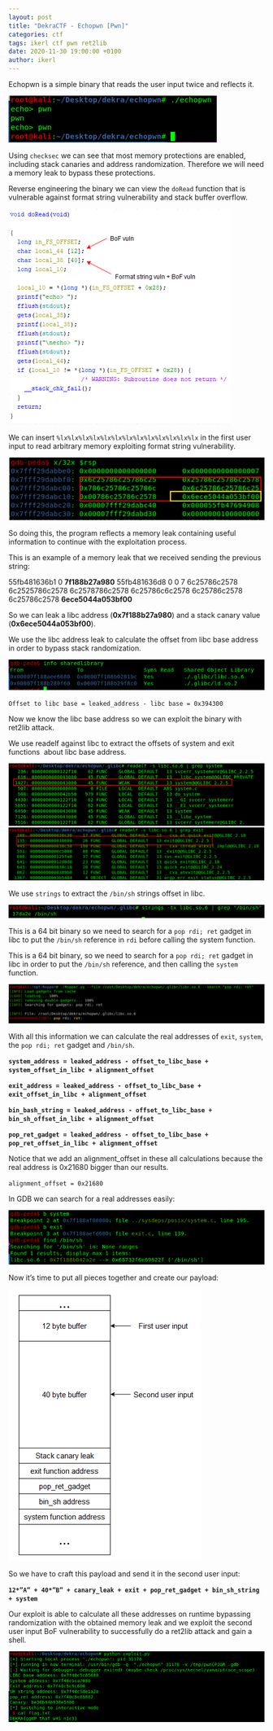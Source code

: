 ```yaml
---
layout: post
title: "DekraCTF - Echopwn [Pwn]"
categories: ctf
tags: ikerl ctf pwn ret2lib
date: 2020-11-30 19:00:00 +0100
author: ikerl
---
```

 
Echopwn is a simple binary that reads the user input twice and reflects it.

![](dekractf-echopwn-1.png)

Using `checksec` we can see that most memory protections are enabled, including stack canaries and address randomization. Therefore we will need a memory leak to bypass these protections.

Reverse engineering the binary we can view the `doRead` function that is vulnerable against format string vulnerability and stack buffer overflow.

![](dekractf-echopwn-4.png)

We can insert `%lx%lx%lx%lx%lx%lx%lx%lx%lx%lx%lx%lx%lx` in the first user input to read arbitrary memory exploiting format string vulnerability.

![](dekractf-echopwn-5.png)

So doing this, the program reflects a memory leak containing useful information to continue with the exploitation process.

This is an example of a memory leak that we received sending the previous string:

55fb481636b1 0 **7f188b27a980** 55fb481636d8 0 0 7 6c25786c2578 6c2525786c2578 6c2578786c2578 6c25786c6c2578 6c25786c2578 6c25786c2578 **6ece5044a053bf00**

So we can leak a libc address (**0x7f188b27a980**) and a stack canary value (**0x6ece5044a053bf00**).

We use the libc address leak to calculate the offset from libc base address in order to bypass stack randomization.

![](dekractf-echopwn-6.png)

`Offset to libc base = leaked_address - libc base = 0x394300`

Now we know the libc base address so we can exploit the binary with ret2lib attack. 

We use readelf against libc to extract the offsets of system and exit functions  about libc base address.

![](dekractf-echopwn-7.png)
![](dekractf-echopwn-8-1024x211.png)

We use `strings` to extract the `/bin/sh` strings offset in libc.

![](dekractf-echopwn-9.png)

This is a 64 bit binary so we need to search for a `pop rdi; ret` gadget in libc to put the `/bin/sh` reference in `rdi` before calling the system function.

This is a 64 bit binary, so we need to search for a `pop rdi; ret` gadget in libc in order to put the `/bin/sh` reference, and then calling the `system` function.

![](dekractf-echopwn-10-1024x156.png)

With all this information we can calculate the real addresses of `exit`, `system`, the `pop rdi; ret` gadget and `/bin/sh`.

**`system_address = leaked_address - offset_to_libc_base + system_offset_in_libc + alignment_offset`**

**`exit_address = leaked_address - offset_to_libc_base + exit_offset_in_libc + alignment_offset`**

**`bin_bash_string = leaked_address - offset_to_libc_base + bin_sh_offset_in_libc + alignment_offset`**

**`pop_ret_gadget = leaked_address - offset_to_libc_base + pop_ret_offset_in_libc + alignment_offset`**

Notice that we add an alignment\_offset in these all calculations because the real address is 0x21680 bigger than our results.

`alignment_offset = 0x21680`

In GDB we can search for a real addresses easily:

![](dekractf-echopwn-11.png)

Now it’s time to put all pieces together and create our payload:

![](dekractf-echopwn-12.png)

So we have to craft this payload and send it in the second user input:

**`12*”A” + 40*”B” + canary_leak + exit + pop_ret_gadget + bin_sh_string + system`**

Our exploit is able to calculate all these addresses on runtime bypassing randomization with the obtained memory leak and we exploit the second user input BoF vulnerability to successfully do a ret2lib attack and gain a shell.

![](dekractf-echopwn-13.png)
